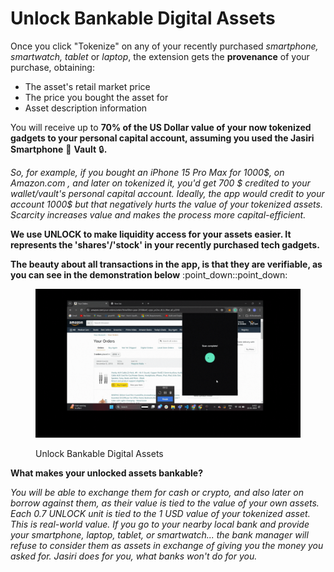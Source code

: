 # Unlock Bankable Digital Assets

Once you click "Tokenize" on any of your recently purchased _smartphone, smartwatch, tablet_ or _laptop_, the extension gets the **provenance** of your purchase, obtaining:

* The asset's retail market price
* The price you bought the asset for
* Asset description information

You will receive up to **70% of the US Dollar value of your now tokenized gadgets to your personal capital account, assuming you used the Jasiri Smartphone** 📱 **Vault** 🔒**.**

_So, for example, if you bought an iPhone 15 Pro Max for 1000$, on Amazon.com , and later on tokenized it, you'd get 700 $ credited to your wallet/vault's personal capital account. Ideally, the app would credit to your account 1000$ but that negatively hurts the value of your tokenized assets. Scarcity increases value and makes the process more capital-efficient._&#x20;

**We use UNLOCK to make liquidity access for your assets easier. It represents the 'shares'/'stock' in your recently purchased tech gadgets.**

**The beauty about all transactions in the app, is that they are verifiable, as you can see in the demonstration below** :point\_down::point\_down:

<figure><img src="../.gitbook/assets/UNLOCK Tokens JASIRI APP.gif" alt=""><figcaption><p>Unlock Bankable Digital Assets</p></figcaption></figure>

**What makes your unlocked assets bankable?**

_You will be able to exchange them for cash or crypto, and also later on borrow against them, as their value is tied to the value of your own assets. Each 0.7 UNLOCK unit is tied to the 1 USD value of your tokenized asset. This is real-world value. If you go to your nearby local bank and provide your smartphone, laptop, tablet, or smartwatch... the bank manager will refuse to consider them as assets in exchange of giving you the money you asked for. Jasiri does for you, what banks won't do for you._
